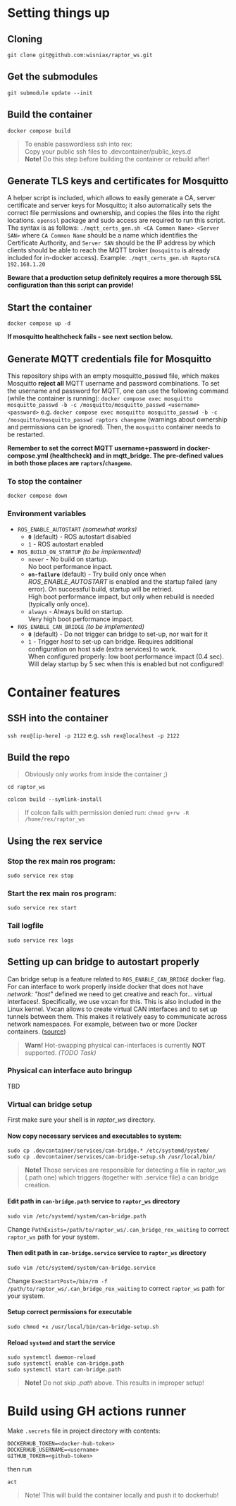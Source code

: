 # Setting things up
## Cloning
`git clone git@github.com:wisniax/raptor_ws.git`

## Get the submodules
`git submodule update --init`

## Build the container
`docker compose build`
> To enable passwordless ssh into rex: \
> Copy your public ssh files to .devcontainer/public_keys.d \
> **Note!** Do this step before building the container or rebuild after!

## Generate TLS keys and certificates for Mosquitto
A helper script is included, which allows to easily generate a CA, server certificate and server keys for Mosquitto; it also automatically sets the correct file permissions and ownership, and copies the files into the right locations. `openssl` package and sudo access are required to run this script. The syntax is as follows:
`./mqtt_certs_gen.sh <CA Common Name> <Server SAN>`
where `CA Common Name` should be a name which identifies the Certificate Authority, and `Server SAN` should be the IP address by which clients should be able to reach the MQTT broker (`mosquitto` is already included for in-docker access). Example:
`./mqtt_certs_gen.sh RaptorsCA 192.168.1.20`

**Beware that a production setup definitely requires a more thorough SSL configuration than this script can provide!**

## Start the container
`docker compose up -d`

**If mosquitto healthcheck fails - see next section below.**

## Generate MQTT credentials file for Mosquitto
This repository ships with an empty mosquitto_passwd file, which makes Mosquitto **reject all** MQTT username and password combinations. To set the username and password for MQTT, one can use the following command (while the container is running):
`docker compose exec mosquitto mosquitto_passwd -b -c /mosquitto/mosquitto_passwd <username> <password>`
e.g.
`docker compose exec mosquitto mosquitto_passwd -b -c /mosquitto/mosquitto_passwd raptors changeme`
(warnings about ownership and permissions can be ignored). Then, the `mosquitto` container needs to be restarted.

**Remember to set the correct MQTT username+password in docker-compose.yml (healthcheck) and in mqtt_bridge. The pre-defined values in both those places are `raptors`/`changeme`.**

### To stop the container
`docker compose down`

### Environment variables
- `ROS_ENABLE_AUTOSTART` *(somewhat works)*
    - **`0`** (default) - ROS autostart disabled
    - `1` - ROS autostart enabled
- `ROS_BUILD_ON_STARTUP` *(to be implemented)*
    - `never` - No build on startup. \
    No boot performance inpact.
    - **`on-failure`** (default) - Try build only once when *ROS_ENABLE_AUTOSTART* is enabled and the startup failed (any error). 
    On successful build, startup will be retried. \
    High boot performance impact, but only when rebuild is needed (typically only once).
    - `always` - Always build on startup. \
    Very high boot performance impact.
- `ROS_ENABLE_CAN_BRIDGE` *(to be implemented)*
    - **`0`** (default) - Do not trigger can bridge to set-up, nor wait for it
    - `1` - Trigger *host* to set-up can bridge. Requires additional configuration on host side (extra services) to work. \
    When configured properly: low boot performance impact (0.4 sec). Will delay startup by 5 sec when this is enabled but not configured!

# Container features
## SSH into the container
`ssh rex@[ip-here] -p 2122`
e.g. `ssh rex@localhost -p 2122`

## Build the repo
> Obviously only works from inside the container ;)

`cd raptor_ws`

`colcon build --symlink-install`
> If colcon fails with permission denied run:
`chmod g+rw -R /home/rex/raptor_ws`

## Using the rex service
### Stop the rex main ros program:
`sudo service rex stop`

### Start the rex main ros program:
`sudo service rex start`

### Tail logfile
`sudo service rex logs`

## Setting up can bridge to autostart properly
Can bridge setup is a feature related to `ROS_ENABLE_CAN_BRIDGE` docker flag. 
For can interface to work properly inside docker that does not have *network: "host"* defined we need to get creative and reach for... virtual interfaces!. Specifically, we use vxcan for this. This is also included in the Linux kernel. Vxcan allows to create virtual CAN interfaces and to set up tunnels between them. This makes it relatively easy to communicate across network namespaces. For example, between two or more Docker containers. ([source](https://www.systec-electronic.com/en/demo/blog/article/news-socketcan-docker-the-solution))

> **Warn!** Hot-swapping physical can-interfaces is currently **NOT** supported. *(TODO Task)*

### Physical can interface auto bringup
TBD

### Virtual can bridge setup
First make sure your shell is in *raptor_ws* directory.

#### Now copy necessary services and executables to system:
```
sudo cp .devcontainer/services/can-bridge.* /etc/systemd/system/
sudo cp .devcontainer/services/can-bridge-setup.sh /usr/local/bin/
```
> **Note!** Those services are responsible for detecting a file in raptor_ws (.path one) which triggers (together with .service file) a can bridge creation.

#### Edit path in `can-bridge.path` service to `raptor_ws` directory
```
sudo vim /etc/systemd/system/can-bridge.path
```
Change `PathExists=/path/to/raptor_ws/.can_bridge_rex_waiting` to correct `raptor_ws` path for your system.

#### Then edit path in `can-bridge.service` service to `raptor_ws` directory
```
sudo vim /etc/systemd/system/can-bridge.service
```
Change `ExecStartPost=/bin/rm -f /path/to/raptor_ws/.can_bridge_rex_waiting` to correct `raptor_ws` path for your system.

#### Setup correct permissions for executable
```
sudo chmod +x /usr/local/bin/can-bridge-setup.sh
```

#### Reload `systemd` and start the service
```
sudo systemctl daemon-reload
sudo systemctl enable can-bridge.path
sudo systemctl start can-bridge.path
```
> **Note!** Do not skip *.path* above. This results in improper setup!

# Build using GH actions runner
Make `.secrets` file in project directory with contents:
```
DOCKERHUB_TOKEN=<docker-hub-token>
DOCKERHUB_USERNAME=<username>
GITHUB_TOKEN=<github-token>
```
then run
```
act
```
> Note! This will build the container locally and push it to dockerhub!